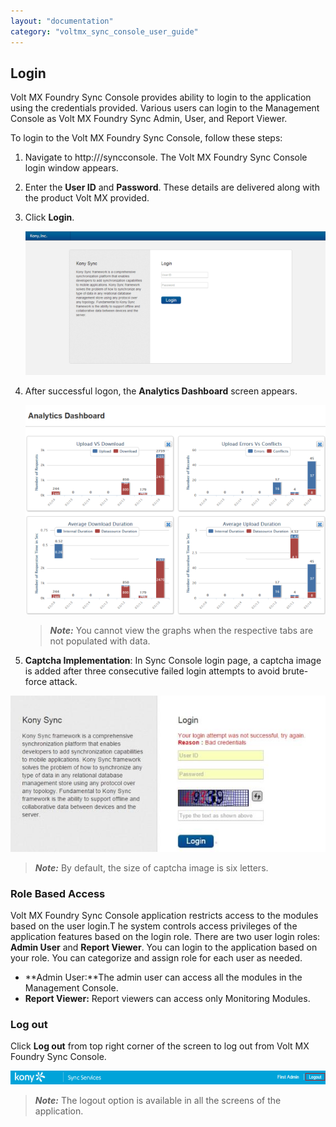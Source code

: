 ```yaml
---
layout: "documentation"
category: "voltmx_sync_console_user_guide"
---
```

                           

Login
-----

Volt MX  Foundry Sync Console provides ability to login to the application using the credentials provided. Various users can login to the Management Console as Volt MX Foundry Sync Admin, User, and Report Viewer.

To login to the Volt MX Foundry Sync Console, follow these steps:

1.  Navigate to http://<IP address of the machine on which console is installed>/syncconsole. The Volt MX Foundry Sync Console login window appears.
2.  Enter the **User ID** and **Password**. These details are delivered along with the product Volt MX provided.
3.  Click **Login**.
    
    ![](Resources/Images/Login_558x267.png)  
    
4.  After successful logon, the **Analytics Dashboard** screen appears.
    
    ![](Resources/Images/analyticsdashboard_583x407.png)
    
    > **_Note:_** You cannot view the graphs when the respective tabs are not populated with data.
    
5.  **Captcha Implementation**: In Sync Console login page, a captcha image is added after three consecutive failed login attempts to avoid brute-force attack.

![](Resources/Images/Capture1_606x300.jpg)

> **_Note:_** By default, the size of captcha image is six letters.

### Role Based Access

Volt MX  Foundry Sync Console application restricts access to the modules based on the user login.T he system controls access privileges of the application features based on the login role. There are two user login roles: **Admin User** and **Report Viewer**. You can login to the application based on your role. You can categorize and assign role for each user as needed.

*   **Admin User:**The admin user can access all the modules in the Management Console.
*   **Report Viewer:** Report viewers can access only Monitoring Modules.

### **Log out**

Click **Log out** from top right corner of the screen to log out from Volt MX Foundry Sync Console.

![](Resources/Images/Capture10_848x36.png)

> **_Note:_** The logout option is available in all the screens of the application.
